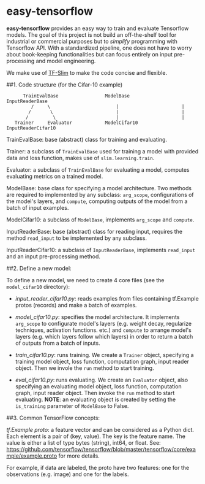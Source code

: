 # easy-tensorflow

**easy-tensorflow** provides an easy way to train and evaluate Tensorflow 
models. The goal of this project is not build an off-the-shelf tool for 
industrial or commercial purposes but to *simplify* programming with Tensorflow
API. With a standardized pipeline, one does not have to worry about book-keeping
functionalities but can focus entirely on input pre-processing and model 
engineering. 

We make use of [TF-Slim](https://github.com/tensorflow/tensorflow/tree/master/tensorflow/contrib/slim) to make the code concise and flexible.  

##1. Code structure (for the Cifar-10 example)

          TrainEvalBase                 ModelBase             InputReaderBase
             /     \                        |                       |
            /       \                       |                       |
           /         \                      |                       |
       Trainer     Evaluator            ModelCifar10         InputReaderCifar10


TrainEvalBase: base (abstract) class for training and evaluating. 

Trainer: a subclass of `TrainEvalBase` used for training a model with provided 
data and loss function, makes use of `slim.learning.train`. 

Evaluator: a subclass of `TrainEvalBase` for evaluating a model, computes 
evaluating metrics on a trained model.

ModelBase: base class for specifying a model architecture. Two methods are 
required to implemented by any subclass: `arg_scope`, configurations of the 
model's layers, and `compute`, computing outputs of the model from a batch of 
input examples.

ModelCifar10: a subclass of `ModelBase`, implements `arg_scope` and `compute`.

InputReaderBase: base (abstract) class for reading input, requires the method
`read_input` to be implemented by any subclass. 

InputReaderCifar10: a subclass of `InputReaderBase`, implements `read_input` and
an input pre-processing method. 

##2. Define a new model:

To define a new model, we need to create 4 core files (see the `model_cifar10` 
directory):

+ *input_reader_cifar10.py*: reads examples from files containing tf.Example protos
(records) and make a batch of examples. 

+ *model_cifar10.py*: specifies the model architecture. It implements 
`arg_scope` to configurate model's layers (e.g. weight decay, regularize 
techniques, activation functions. etc.) and `compute` to arrange model's layers
(e.g. which layers follow which layers) in order to return a batch of outputs 
from a batch of inputs. 

+ *train_cifar10.py*: runs training. We create a `Trainer` object, specifying 
a training model object, loss function, computation graph, input reader object. 
Then we invole the `run` method to start training. 

+ *eval_cifar10.py*: runs evaluating. We create an `Evaluator` object, also 
specifying an evaluating model object, loss function, computation graph, input 
reader object. Then invoke the `run` method to start evaluating. **NOTE**: an 
evaluating object is created by setting the `is_training` parameter of 
`ModelBase` to False. 

##3. Common TensorFlow concepts:

*tf.Example proto*: a feature vector and can be considered as a Python dict. Each 
element is a pair of (key, value). The key is the feature name. The value is 
either a list of type bytes (string), int64, or float. See:
 https://github.com/tensorflow/tensorflow/blob/master/tensorflow/core/example/example.proto
for more details. 

For example, if data are labeled, the proto have two features: one for the 
observations (e.g. image) and one for the labels. 




